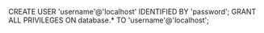 CREATE USER 'username'@'localhost' IDENTIFIED BY 'password';
GRANT ALL PRIVILEGES ON database.* TO 'username'@'localhost'; 
